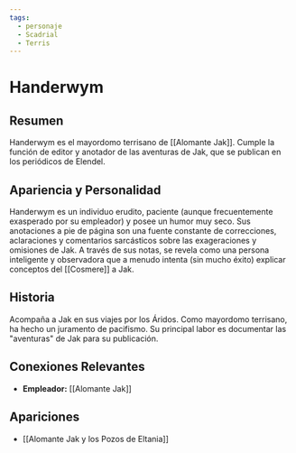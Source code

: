 ```yaml
---
tags:
  - personaje
  - Scadrial
  - Terris
---
```


# Handerwym

## Resumen
Handerwym es el mayordomo terrisano de [[Alomante Jak]]. Cumple la función de editor y anotador de las aventuras de Jak, que se publican en los periódicos de Elendel.

## Apariencia y Personalidad
Handerwym es un individuo erudito, paciente (aunque frecuentemente exasperado por su empleador) y posee un humor muy seco. Sus anotaciones a pie de página son una fuente constante de correcciones, aclaraciones y comentarios sarcásticos sobre las exageraciones y omisiones de Jak. A través de sus notas, se revela como una persona inteligente y observadora que a menudo intenta (sin mucho éxito) explicar conceptos del [[Cosmere]] a Jak.

## Historia
Acompaña a Jak en sus viajes por los Áridos. Como mayordomo terrisano, ha hecho un juramento de pacifismo. Su principal labor es documentar las "aventuras" de Jak para su publicación.

## Conexiones Relevantes
* **Empleador:** [[Alomante Jak]]

## Apariciones
* [[Alomante Jak y los Pozos de Eltania]]
